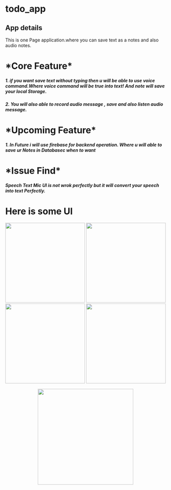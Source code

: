 # todo_app

<h2> App details </h2>
This is one Page application.where you can save text as a notes and also audio notes.
<h1> *Core Feature* </h1>
<h5>1. if you want save text without typing then u will be able to use voice command.Where voice command will be true into text! And note will save your local Storage.</h5>
<h5>2. You will also able to record audio message , save and also listen audio message.</h5>

<h1> *Upcoming Feature* </h1>
<h5>1. In Future i will use firebase for backend operation. Where u will able to save ur Notes in Databasec when to want</h5>


<h1> *Issue Find* </h1>
<h5> Speech Text Mic UI is not wrok perfectly but it will convert your speech into text Perfectly. </h5>

<h1> Here is some UI  </h1>
<p  align="left">
  <img src="https://user-images.githubusercontent.com/73518920/134820681-b733e851-7c0e-4551-80a3-1676482edf44.jpg" width="250"/>
  <img src="https://user-images.githubusercontent.com/73518920/134820687-a3372c85-69fe-4868-a01e-6318e9be32e4.jpg" width="250" />
  <img src="https://user-images.githubusercontent.com/73518920/134820690-63414fe1-b108-4ba7-9552-41c2d57f7e1e.jpg" width="250" />
  <img src="https://user-images.githubusercontent.com/73518920/134821412-0401f4d0-70b2-4266-89f3-d2a0ea2ad3f1.jpg" width="250" />
</p>

<p  align="center">
  <img src="https://user-images.githubusercontent.com/73518920/134821361-9a9c2224-86e4-41bc-adfe-316974fb2f8f.gif" width="300"/>
  
</p>
